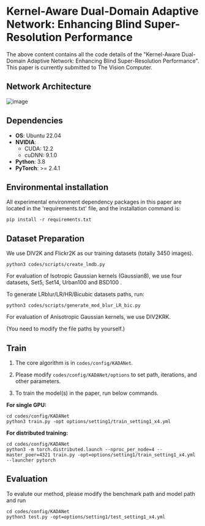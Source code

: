 # Kernel-Aware Dual-Domain Adaptive Network: Enhancing Blind Super-Resolution Performance
The above content contains all the code details of the "Kernel-Aware Dual-Domain Adaptive Network: Enhancing Blind Super-Resolution Performance". This paper is currently submitted to The Vision Computer.

## Network Architecture
![image](1.emf)
## Dependencies

- **OS**: Ubuntu 22.04  
- **NVIDIA**:
  - CUDA: 12.2  
  - cuDNN: 9.1.0  
- **Python**: 3.8  
- **PyTorch**: >= 2.4.1  

## Environmental installation
All experimental environment dependency packages in this paper are located in the 'requirements.txt' file, and the installation command is:
```
pip install -r requirements.txt
``` 


## Dataset Preparation

We use DIV2K and Flickr2K as our training datasets (totally 3450 images).  
``` 
python3 codes/scripts/create_lmdb.py
```
For evaluation of Isotropic Gaussian kernels (Gaussian8), we use four datasets, Set5, Set14, Urban100 and BSD100 .

To generate LRblur/LR/HR/Bicubic datasets paths, run:
``` 
python3 codes/scripts/generate_mod_blur_LR_bic.py
```
For evaluation of Anisotropic Gaussian kernels, we use DIV2KRK.

(You need to modify the file paths by yourself.)
## Train

1. The core algorithm is in `codes/config/KADANet`.

2. Please modify `codes/config/KADANet/options` to set path, iterations, and other parameters.

3. To train the model(s) in the paper, run below commands.

**For single GPU:**
``` 
cd codes/config/KADANet
python3 train.py -opt options/setting1/train_setting1_x4.yml
```
**For distributed training:**
```
cd codes/config/KADANet
python3 -m torch.distributed.launch --nproc_per_node=4 --master_poer=4321 train.py -opt=options/setting1/train_setting1_x4.yml --launcher pytorch
```
## Evaluation
To evalute our method, please modify the benchmark path and model path and run
```
cd codes/config/KADANet
python3 test.py -opt=options/setting1/test_setting1_x4.yml
```
